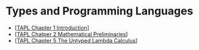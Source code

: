 # Types and Programming Languages

- [[TAPL Chapter 1 Introduction]]
- [[TAPL Chatper 2 Mathematical Preliminaries]]
- [[TAPL Chapter 5 The Untyped Lambda Calculus]]


[//begin]: # "Autogenerated link references for markdown compatibility"
[TAPL Chapter 1 Introduction]: tapl-chapter-1-introduction "TAPL Chapter 1: Introduction"
[TAPL Chatper 2 Mathematical Preliminaries]: tapl-chatper-2-mathematical-preliminaries "TAPL Chatper 2: Mathematical Preliminaries"
[TAPL Chapter 5 The Untyped Lambda Calculus]: tapl-chapter-5-the-untyped-lambda-calculus "TAPL Chapter 5 The Untyped Lambda Calculus"
[//end]: # "Autogenerated link references"